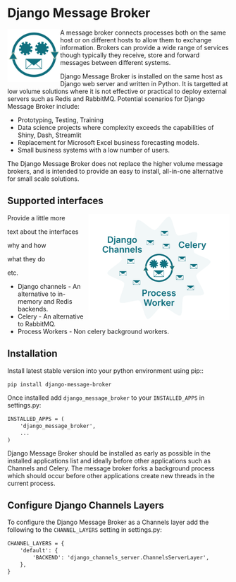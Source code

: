 # Django Message Broker

<img src="assets/django_message_broker_icon_512.svg"
     alt="Django message broker icon"
     width="120"
     align="left"/>

A message broker connects processes both on the same host or on different hosts
to allow them to exchange information. Brokers can provide a wide range of services
though typically they receive, store and forward messages between different systems.

Django Message Broker is installed on the same host as Django web server and written
in Python. It is targetted at low volume solutions where it is not effective or
practical to deploy external servers such as Redis and RabbitMQ. Potential scenarios
for Django Message Broker include:

+ Prototyping, Testing, Training
+ Data science projects where complexity exceeds the capabilities of Shiny, Dash, Streamlit
+ Replacement for Microsoft Excel business forecasting models.
+ Small business systems with a low number of users.

The Django Message Broker does not replace the higher volume message brokers, and is
intended to provide an easy to install, all-in-one alternative for small scale solutions.

## Supported interfaces

<img src="assets/DMB Ecosystem opt.svg"
     alt="Django message broker ecosystem"
     width=320
     align="right"/>

Provide a little more

text about the interfaces

why and how

what they do

etc.

+ Django channels - An alternative to in-memory and Redis backends.
+ Celery - An alternative to RabbitMQ.
+ Process Workers - Non celery background workers.

## Installation

Install latest stable version into your python environment using pip::

    pip install django-message-broker

Once installed add ``django_message_broker`` to your ``INSTALLED_APPS`` in settings.py:

    INSTALLED_APPS = (
        'django_message_broker',
        ...        
    )

Django Message Broker should be installed as early as possible in the installed applications
list and ideally before other applications such as Channels and Celery. The message broker
forks a background process which should occur before other applications create new threads in
the current process.

## Configure Django Channels Layers

To configure the Django Message Broker as a Channels layer add the following to the ``CHANNEL_LAYERS``
setting in settings.py:

    CHANNEL_LAYERS = {
        'default': {
            'BACKEND': 'django_channels_server.ChannelsServerLayer',
        },
    }
